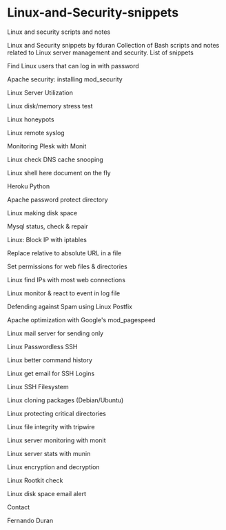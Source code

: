Linux-and-Security-snippets
===========================

Linux and security scripts and notes


Linux and Security snippets by fduran
Collection of Bash scripts and notes related to Linux server management and security.
List of snippets

Find Linux users that can log in with password

Apache security: installing mod_security

Linux Server Utilization

Linux disk/memory stress test

Linux honeypots

Linux remote syslog

Monitoring Plesk with Monit

Linux check DNS cache snooping

Linux shell here document on the fly

Heroku Python

Apache password protect directory

Linux making disk space

Mysql status, check & repair

Linux: Block IP with iptables

Replace relative to absolute URL in a file

Set permissions for web files & directories

Linux find IPs with most web connections

Linux monitor & react to event in log file

Defending against Spam using Linux Postfix

Apache optimization with Google's mod_pagespeed

Linux mail server for sending only

Linux Passwordless SSH

Linux better command history

Linux get email for SSH Logins

Linux SSH Filesystem

Linux cloning packages (Debian/Ubuntu)

Linux protecting critical directories

Linux file integrity with tripwire

Linux server monitoring with monit

Linux server stats with munin

Linux encryption and decryption

Linux Rootkit check

Linux disk space email alert


Contact

Fernando Duran
